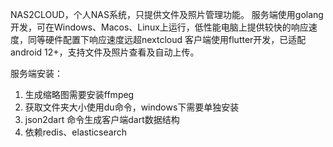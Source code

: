 NAS2CLOUD，个人NAS系统，只提供文件及照片管理功能。
服务端使用golang开发，可在Windows、Macos、Linux上运行，低性能电脑上提供较快的响应速度，同等硬件配置下响应速度远超nextcloud
客户端使用flutter开发，已适配android 12+，支持文件及照片查看及自动上传。

服务端安装：
1. 生成缩略图需要安装ffmpeg
2. 获取文件夹大小使用du命令，windows下需要单独安装
3. json2dart 命令生成客户端dart数据结构
4. 依赖redis、elasticsearch
